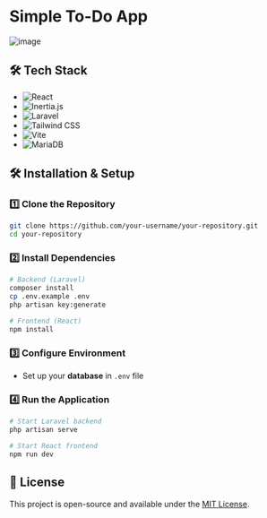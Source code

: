 # Simple To-Do App

![image](https://github.com/user-attachments/assets/c982e3dd-d85e-42ea-b58a-0de5ba0ec57c)

## 🛠️ Tech Stack

- ![React](https://img.shields.io/badge/-React-20232A?logo=react&logoColor=61DAFB&style=for-the-badge)
- ![Inertia.js](https://img.shields.io/badge/-Inertia.js-6366F1?logo=javascript&logoColor=white&style=for-the-badge)
- ![Laravel](https://img.shields.io/badge/-Laravel-FF2D20?logo=laravel&logoColor=white&style=for-the-badge)
- ![Tailwind CSS](https://img.shields.io/badge/-TailwindCSS-38b2ac?logo=tailwindcss&logoColor=white&style=for-the-badge) 
- ![Vite](https://img.shields.io/badge/-Vite-646CFF?logo=vite&logoColor=white&style=for-the-badge) 
- ![MariaDB](https://img.shields.io/badge/-MariaDB-003545?logo=mariadb&logoColor=white&style=for-the-badge)

## 🛠️ Installation & Setup

### 1️⃣ Clone the Repository
```sh
git clone https://github.com/your-username/your-repository.git
cd your-repository
```

### 2️⃣ Install Dependencies
```sh
# Backend (Laravel)
composer install
cp .env.example .env
php artisan key:generate
```
```sh
# Frontend (React)
npm install
```

### 3️⃣ Configure Environment
- Set up your **database** in `.env` file

### 4️⃣ Run the Application
```sh
# Start Laravel backend
php artisan serve
```
```sh
# Start React frontend
npm run dev
```

## 📜 License
This project is open-source and available under the [MIT License](LICENSE).
